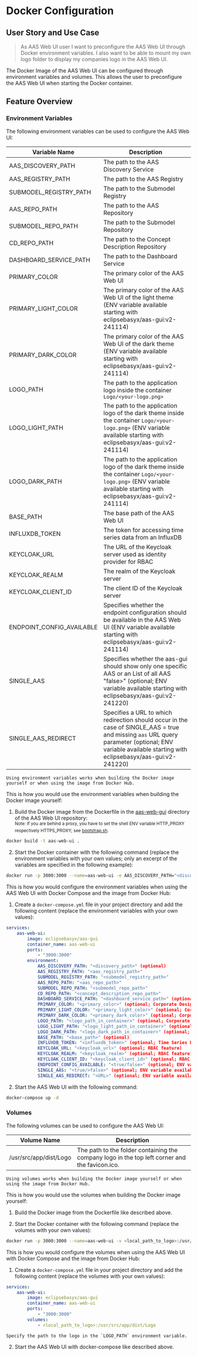 # Docker Configuration

## User Story and Use Case

>As AAS Web UI user
>I want to preconfigure the AAS Web UI through Docker environment variables.
>I also want to be able to mount my own logo folder to display my companies logo in the AAS Web UI.

The Docker Image of the AAS Web UI can be configured through environment variables and volumes. This allows the user to preconfigure the AAS Web UI when starting the Docker container.

## Feature Overview

### Environment Variables

The following environment variables can be used to configure the AAS Web UI:

| Variable Name | Description |
|---------------|-------------|
| AAS_DISCOVERY_PATH | The path to the AAS Discovery Service |
| AAS_REGISTRY_PATH | The path to the AAS Registry |
| SUBMODEL_REGISTRY_PATH | The path to the Submodel Registry |
| AAS_REPO_PATH | The path to the AAS Repository |
| SUBMODEL_REPO_PATH | The path to the Submodel Repository |
| CD_REPO_PATH | The path to the Concept Description Repository |
| DASHBOARD_SERVICE_PATH | The path to the Dashboard Service |
| PRIMARY_COLOR | The primary color of the AAS Web UI |
| PRIMARY_LIGHT_COLOR | The primary color of the AAS Web UI of the light theme (ENV variable available starting with eclipsebasyx/aas-gui:v2-241114) |
| PRIMARY_DARK_COLOR | The primary color of the AAS Web UI of the dark theme (ENV variable available starting with eclipsebasyx/aas-gui:v2-241114) |
| LOGO_PATH | The path to the application logo inside the container `Logo/<your-logo.png>` |
| LOGO_LIGHT_PATH | The path to the application logo of the dark theme inside the container `Logo/<your-logo.png>` (ENV variable available starting with eclipsebasyx/aas-gui:v2-241114) |
| LOGO_DARK_PATH | The path to the application logo of the dark theme inside the container `Logo/<your-logo.png>` (ENV variable available starting with eclipsebasyx/aas-gui:v2-241114) |
| BASE_PATH | The base path of the AAS Web UI |
| INFLUXDB_TOKEN | The token for accessing time series data from an InfluxDB |
| KEYCLOAK_URL | The URL of the Keycloak server used as identity provider for RBAC |
| KEYCLOAK_REALM | The realm of the Keycloak server |
| KEYCLOAK_CLIENT_ID | The client ID of the Keycloak server |
| ENDPOINT_CONFIG_AVAILABLE | Specifies whether the endpoint configuration should be available in the AAS Web UI (ENV variable available starting with eclipsebasyx/aas-gui:v2-241114) |
| SINGLE_AAS | Specifies whether the aas-gui should show only one specific AAS or an List of all AAS "<true/>false>" (optional; ENV variable available starting with eclipsebasyx/aas-gui:v2-241220) |
| SINGLE_AAS_REDIRECT | Specifies a URL to which redirection should occur in the case of SINGLE_AAS = true and missing `aas` URL query parameter (optional; ENV variable available starting with eclipsebasyx/aas-gui:v2-241220)

```{tip}
Using environment variables works when building the Docker image yourself or when using the image from Docker Hub.
```

This is how you would use the environment variables when building the Docker image yourself:

1. Build the Docker image from the Dockerfile in the [aas-web-gui](https://github.com/eclipse-basyx/basyx-applications/tree/main/aas-gui/Frontend/aas-web-gui) directory of the AAS Web UI repository:
<br/><sup>Note: If you are behind a proxy, you have to set the shell ENV variable HTTP_PROXY respectively HTTPS_PROXY; see [bootstrap.sh](https://github.com/eclipse-basyx/basyx-aas-web-ui/blob/main/bootstrap.sh).</sup>

  ```bash
  docker build -t aas-web-ui .
  ```
  

2. Start the Docker container with the following command (replace the environment variables with your own values; only an excerpt of the variables are specified in the following example):

  ```bash
  docker run -p 3000:3000 --name=aas-web-ui -e AAS_DISCOVERY_PATH="<discovery_path>" -e AAS_REGISTRY_PATH="<aas_registry_path>" -e SUBMODEL_REGISTRY_PATH="<submodel_registry_path>" -e AAS_REPO_PATH="<aas_repo_path>" -e SUBMODEL_REPO_PATH="<submodel_repo_path>" -e CD_REPO_PATH="<concept_description_repo_path>" aas-web-ui
  ```

This is how you would configure the environment variables when using the AAS Web UI with Docker Compose and the image from Docker Hub:

1. Create a `docker-compose.yml` file in your project directory and add the following content (replace the environment variables with your own values):

```yaml
services:
    aas-web-ui:
        image: eclipsebasyx/aas-gui
        container_name: aas-web-ui
        ports:
            - "3000:3000"
        environment:
            AAS_DISCOVERY_PATH: "<discovery_path>" (optional)
            AAS_REGISTRY_PATH: "<aas_registry_path>"
            SUBMODEL_REGISTRY_PATH: "<submodel_registry_path>"
            AAS_REPO_PATH: "<aas_repo_path>"
            SUBMODEL_REPO_PATH: "<submodel_repo_path>"
            CD_REPO_PATH: "<concept_description_repo_path>"
            DASHBOARD_SERVICE_PATH: "<dashboard_service_path>" (optional; Time Series Data)
            PRIMARY_COLOR: "<primary_color>" (optional; Corporate Design)
            PRIMARY_LIGHT_COLOR: "<primary_light_color>" (optional; Corporate Design light theme; ENV variable available starting with eclipsebasyx/aas-gui:v2-241114)
            PRIMARY_DARK_COLOR: "<primary_dark_color>" (optional; Corporate Design dark theme; ENV variable available starting with eclipsebasyx/aas-gui:v2-241114)
            LOGO_PATH: "<logo_path_in_container>" (optional; Corporate Design)
            LOGO_LIGHT_PATH: "<logo_light_path_in_container>" (optional; Corporate Design light theme; ENV variable available starting with eclipsebasyx/aas-gui:v2-241114)
            LOGO_DARK_PATH: "<logo_dark_path_in_container>" (optional; Corporate Design dark theme; ENV variable available starting with eclipsebasyx/aas-gui:v2-241114)
            BASE_PATH: "<base_path>" (optional)
            INFLUXDB_TOKEN: "<influxdb_token>" (optional; Time Series Data)
            KEYCLOAK_URL: "<keycloak_url>" (optional; RBAC feature)
            KEYCLOAK_REALM: "<keycloak_realm>" (optional; RBAC feature)
            KEYCLOAK_CLIENT_ID: "<keycloak_client_id>" (optional; RBAC feature)
            ENDPOINT_CONFIG_AVAILABLE: "<true/false>" (optional; ENV variable available starting with eclipsebasyx/aas-gui:v2-241114)
            SINGLE_AAS: "<true/>false>" (optional; ENV variable available starting with eclipsebasyx/aas-gui:v2-241220)
            SINGLE_AAS_REDIRECT: "<URL>" (optional; ENV variable available starting with eclipsebasyx/aas-gui:v2-241220)
```

2. Start the AAS Web UI with the following command:

```bash
docker-compose up -d
```

### Volumes

The following volumes can be used to configure the AAS Web UI:

| Volume Name | Description |
|-------------|-------------|
| /usr/src/app/dist/Logo | The path to the folder containing the company logo in the top left corner and the favicon.ico. |

```{tip}
Using volumes works when building the Docker image yourself or when using the image from Docker Hub.
```

This is how you would use the volumes when building the Docker image yourself:

1. Build the Docker image from the Dockerfile like described above.

2. Start the Docker container with the following command (replace the volumes with your own values):

```bash
docker run -p 3000:3000 --name=aas-web-ui -v <local_path_to_logo>:/usr/src/app/dist/Logo aas-web-ui
```

This is how you would configure the volumes when using the AAS Web UI with Docker Compose and the image from Docker Hub:

1. Create a `docker-compose.yml` file in your project directory and add the following content (replace the volumes with your own values):

```yaml
services:
    aas-web-ui:
        image: eclipsebasyx/aas-gui
        container_name: aas-web-ui
        ports:
            - "3000:3000"
        volumes:
            - <local_path_to_logo>:/usr/src/app/dist/Logo
```

```{hint}
Specify the path to the logo in the `LOGO_PATH` environment variable.
```

2. Start the AAS Web UI with docker-compose like described above.
